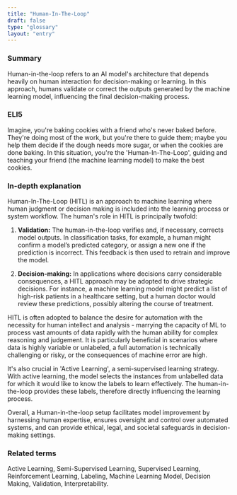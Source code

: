 ```yaml
---
title: "Human-In-The-Loop"
draft: false
type: "glossary"
layout: "entry"
---
```


### Summary

Human-in-the-loop refers to an AI model's architecture that depends heavily on human interaction for decision-making or learning. In this approach, humans validate or correct the outputs generated by the machine learning model, influencing the final decision-making process.

### ELI5

Imagine, you're baking cookies with a friend who's never baked before. They're doing most of the work, but you're there to guide them; maybe you help them decide if the dough needs more sugar, or when the cookies are done baking. In this situation, you're the 'Human-In-The-Loop', guiding and teaching your friend (the machine learning model) to make the best cookies.

### In-depth explanation

Human-In-The-Loop (HITL) is an approach to machine learning where human judgment or decision making is included into the learning process or system workflow. The human's role in HITL is principally twofold:

1. **Validation:** The human-in-the-loop verifies and, if necessary, corrects model outputs. In classification tasks, for example, a human might confirm a model’s predicted category, or assign a new one if the prediction is incorrect. This feedback is then used to retrain and improve the model.

2. **Decision-making:** In applications where decisions carry considerable consequences, a HITL approach may be adopted to drive strategic decisions. For instance, a machine learning model might predict a list of high-risk patients in a healthcare setting, but a human doctor would review these predictions, possibly altering the course of treatment.

HITL is often adopted to balance the desire for automation with the necessity for human intellect and analysis - marrying the capacity of ML to process vast amounts of data rapidly with the human ability for complex reasoning and judgement. It is particularly beneficial in scenarios where data is highly variable or unlabeled, a full automation is technically challenging or risky, or the consequences of machine error are high.

It's also crucial in 'Active Learning', a semi-supervised learning strategy. With active learning, the model selects the instances from unlabelled data for which it would like to know the labels to learn effectively. The human-in-the-loop provides these labels, therefore directly influencing the learning process.

Overall, a Human-in-the-loop setup facilitates model improvement by harnessing human expertise, ensures oversight and control over automated systems, and can provide ethical, legal, and societal safeguards in decision-making settings.

### Related terms

Active Learning, Semi-Supervised Learning, Supervised Learning, Reinforcement Learning, Labeling, Machine Learning Model, Decision Making, Validation, Interpretability.

